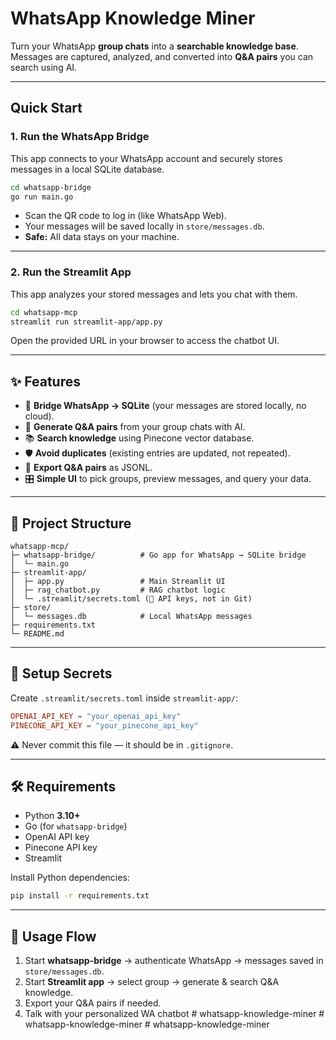 

# WhatsApp Knowledge Miner

Turn your WhatsApp **group chats** into a **searchable knowledge base**.
Messages are captured, analyzed, and converted into **Q\&A pairs** you can search using AI.

---

## Quick Start

### 1. Run the WhatsApp Bridge

This app connects to your WhatsApp account and securely stores messages in a local SQLite database.

```bash
cd whatsapp-bridge
go run main.go
```

* Scan the QR code to log in (like WhatsApp Web).
* Your messages will be saved locally in `store/messages.db`.
* **Safe:** All data stays on your machine.

---

### 2. Run the Streamlit App

This app analyzes your stored messages and lets you chat with them.

```bash
cd whatsapp-mcp
streamlit run streamlit-app/app.py
```

Open the provided URL in your browser to access the chatbot UI.

---

## ✨ Features

* 🔗 **Bridge WhatsApp → SQLite** (your messages are stored locally, no cloud).
* 🤖 **Generate Q\&A pairs** from your group chats with AI.
* 📚 **Search knowledge** using Pinecone vector database.
* 🛡️ **Avoid duplicates** (existing entries are updated, not repeated).
* 📂 **Export Q\&A pairs** as JSONL.
* 🎛️ **Simple UI** to pick groups, preview messages, and query your data.

---

## 📂 Project Structure

```
whatsapp-mcp/
├─ whatsapp-bridge/          # Go app for WhatsApp → SQLite bridge
│  └─ main.go
├─ streamlit-app/
│  ├─ app.py                 # Main Streamlit UI
│  ├─ rag_chatbot.py         # RAG chatbot logic
│  └─ .streamlit/secrets.toml (🔑 API keys, not in Git)
├─ store/
│  └─ messages.db            # Local WhatsApp messages
├─ requirements.txt
└─ README.md
```

---

## 🔑 Setup Secrets

Create `.streamlit/secrets.toml` inside `streamlit-app/`:

```toml
OPENAI_API_KEY = "your_openai_api_key"
PINECONE_API_KEY = "your_pinecone_api_key"
```

⚠️ Never commit this file — it should be in `.gitignore`.

---

## 🛠️ Requirements

* Python **3.10+**
* Go (for `whatsapp-bridge`)
* OpenAI API key
* Pinecone API key
* Streamlit

Install Python dependencies:

```bash
pip install -r requirements.txt
```

---

## 🎯 Usage Flow

1. Start **whatsapp-bridge** → authenticate WhatsApp → messages saved in `store/messages.db`.
2. Start **Streamlit app** → select group → generate & search Q\&A knowledge.
3. Export your Q\&A pairs if needed.
4. Talk with your personalized WA chatbot
#   w h a t s a p p - k n o w l e d g e - m i n e r 
 
 #   w h a t s a p p - k n o w l e d g e - m i n e r 
 
 #   w h a t s a p p - k n o w l e d g e - m i n e r 
 
 
